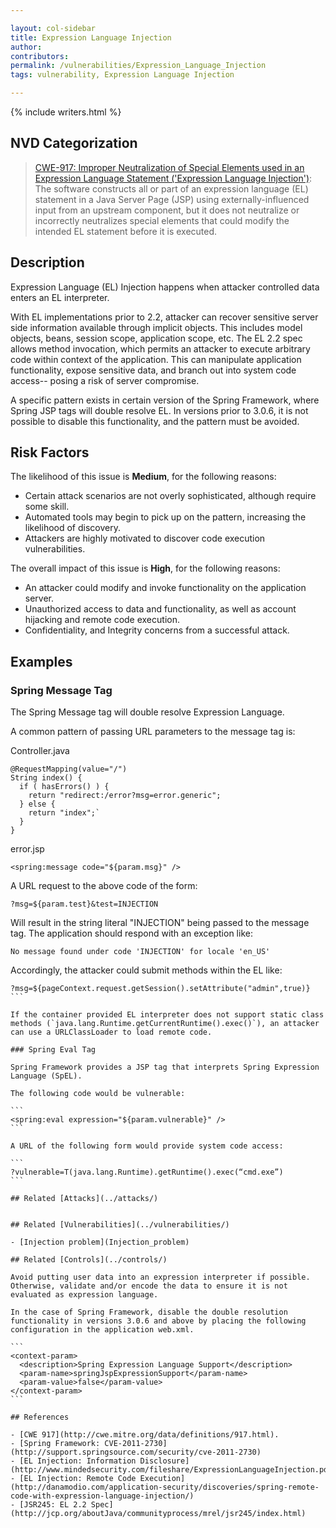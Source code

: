 ```yaml
---

layout: col-sidebar
title: Expression Language Injection
author:
contributors:
permalink: /vulnerabilities/Expression_Language_Injection
tags: vulnerability, Expression Language Injection

---
```


{% include writers.html %}

## NVD Categorization

> [CWE-917: Improper Neutralization of Special Elements used in an Expression Language Statement ('Expression Language Injection')](https://cwe.mitre.org/data/definitions/917.html): The software constructs all or part of an expression language (EL) statement in a Java Server Page (JSP) using externally-influenced input from an upstream component, but it does not neutralize or incorrectly neutralizes special elements that could modify the intended EL statement before it is executed.

## Description

Expression Language (EL) Injection happens when attacker controlled data enters an EL interpreter.

With EL implementations prior to 2.2, attacker can recover sensitive server side information available through implicit objects. This includes model objects, beans, session scope, application scope, etc. The EL 2.2 spec allows method invocation, which permits an attacker to execute arbitrary code within context of the application. This can manipulate application functionality, expose sensitive data, and branch out into system code access-- posing a risk of server compromise.

A specific pattern exists in certain version of the Spring Framework, where Spring JSP tags will double resolve EL. In versions prior to 3.0.6, it is not possible to disable this functionality, and the pattern must be avoided.

## Risk Factors

The likelihood of this issue is **Medium**, for the following reasons:

- Certain attack scenarios are not overly sophisticated, although require some skill.
- Automated tools may begin to pick up on the pattern, increasing the likelihood of discovery.
- Attackers are highly motivated to discover code execution vulnerabilities.

The overall impact of this issue is **High**, for the following reasons:

- An attacker could modify and invoke functionality on the application server.
- Unauthorized access to data and functionality, as well as account hijacking and remote code execution.
- Confidentiality, and Integrity concerns from a successful attack.

## Examples

### Spring Message Tag

The Spring Message tag will double resolve Expression Language.

A common pattern of passing URL parameters to the message tag is:

Controller.java
```
@RequestMapping(value="/")
String index() {
  if ( hasErrors() ) {
    return "redirect:/error?msg=error.generic";
  } else {
    return "index";`
  }
}
```

error.jsp

```
<spring:message code="${param.msg}" />
```

A URL request to the above code of the form:

```
?msg=${param.test}&test=INJECTION
```

Will result in the string literal "INJECTION" being passed to the message tag. The application should respond with an exception like:

```
No message found under code 'INJECTION' for locale 'en_US'
```

Accordingly, the attacker could submit methods within the EL like:

````
?msg=${pageContext.request.getSession().setAttribute("admin",true)}
```

If the container provided EL interpreter does not support static class methods (`java.lang.Runtime.getCurrentRuntime().exec()`), an attacker can use a URLClassLoader to load remote code.

### Spring Eval Tag

Spring Framework provides a JSP tag that interprets Spring Expression Language (SpEL).

The following code would be vulnerable:

```
<spring:eval expression="${param.vulnerable}" />
```

A URL of the following form would provide system code access:

```
?vulnerable=T(java.lang.Runtime).getRuntime().exec(“cmd.exe”)
```

## Related [Attacks](../attacks/)


## Related [Vulnerabilities](../vulnerabilities/)

- [Injection problem](Injection_problem)

## Related [Controls](../controls/)

Avoid putting user data into an expression interpreter if possible. Otherwise, validate and/or encode the data to ensure it is not evaluated as expression language.

In the case of Spring Framework, disable the double resolution functionality in versions 3.0.6 and above by placing the following configuration in the application web.xml.

```
<context-param>
  <description>Spring Expression Language Support</description>
  <param-name>springJspExpressionSupport</param-name>
  <param-value>false</param-value>
</context-param>
```

## References

- [CWE 917](http://cwe.mitre.org/data/definitions/917.html).
- [Spring Framework: CVE-2011-2730](http://support.springsource.com/security/cve-2011-2730)
- [EL Injection: Information Disclosure](http://www.mindedsecurity.com/fileshare/ExpressionLanguageInjection.pdf)
- [EL Injection: Remote Code Execution](http://danamodio.com/application-security/discoveries/spring-remote-code-with-expression-language-injection/)
- [JSR245: EL 2.2 Spec](http://jcp.org/aboutJava/communityprocess/mrel/jsr245/index.html)
